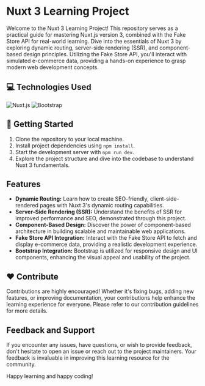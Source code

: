 
# Nuxt 3 Learning Project

Welcome to the Nuxt 3 Learning Project! This repository serves as a practical guide for mastering Nuxt.js version 3, combined with the Fake Store API for real-world learning. Dive into the essentials of Nuxt 3 by exploring dynamic routing, server-side rendering (SSR), and component-based design principles. Utilizing the Fake Store API, you'll interact with simulated e-commerce data, providing a hands-on experience to grasp modern web development concepts.

## 💻 Technologies Used

![Nuxt.js](https://img.shields.io/badge/Nuxt.js-00C58E?style=for-the-badge&logo=nuxt.js&logoColor=white)
![Bootstrap](https://img.shields.io/badge/Bootstrap-7952B3?style=for-the-badge&logo=bootstrap&logoColor=white)

## <a name="getting-started">🚀 Getting Started</a>

1. Clone the repository to your local machine.
2. Install project dependencies using `npm install`.
3. Start the development server with `npm run dev`.
4. Explore the project structure and dive into the codebase to understand Nuxt 3 fundamentals.

## Features

- **Dynamic Routing:** Learn how to create SEO-friendly, client-side-rendered pages with Nuxt 3's dynamic routing capabilities.
- **Server-Side Rendering (SSR):** Understand the benefits of SSR for improved performance and SEO, demonstrated through this project.
- **Component-Based Design:** Discover the power of component-based architecture in building scalable and maintainable web applications.
- **Fake Store API Integration:** Interact with the Fake Store API to fetch and display e-commerce data, providing a realistic development experience.
- **Bootstrap Integration:** Bootstrap is utilized for responsive design and UI components, enhancing the visual appeal and usability of the project.


## <a name="contribute">❤️ Contribute</a>

Contributions are highly encouraged! Whether it's fixing bugs, adding new features, or improving documentation, your contributions help enhance the learning experience for everyone. Please refer to our contribution guidelines for more details.

## Feedback and Support

If you encounter any issues, have questions, or wish to provide feedback, don't hesitate to open an issue or reach out to the project maintainers. Your feedback is invaluable in improving this learning resource for the community.

Happy learning and happy coding!
